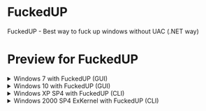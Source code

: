 # FuckedUP
FuckedUP - Best way to fuck up windows without UAC (.NET way)
# Preview for FuckedUP
<details>
<summary>Windows 7 with FuckedUP (GUI)</summary>
<br>
  
![bandicam 2023-07-09 00-48-15-481](https://github.com/blueskychan-dev/FuckedUP/assets/108812246/929a406d-cf2e-4572-bdcc-965d8e9cf105)

</details>
<details>
<summary>Windows 10 with FuckedUP (GUI)</summary>
<br>
Soon
</details>
<details>
<summary>Windows XP SP4 with FuckedUP (CLI)</summary>
<br>
Soon
</details>
<details>
<summary>Windows 2000 SP4 ExKernel with FuckedUP (CLI)</summary>
<br>
Soon
</details>
